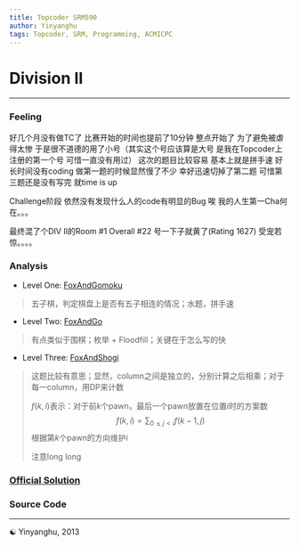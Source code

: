 ```yaml
---
title: Topcoder SRM590
author: Yinyanghu
tags: Topcoder, SRM, Programming, ACMICPC
---
```


# Division II

---

### Feeling

好几个月没有做TC了 比赛开始的时间也提前了10分钟 整点开始了 为了避免被虐得太惨 于是很不道德的用了小号（其实这个号应该算是大号 是我在Topcoder上注册的第一个号 可惜一直没有用过） 这次的题目比较容易 基本上就是拼手速 好长时间没有coding 做第一题的时候显然慢了不少 幸好迅速切掉了第二题 可惜第三题还是没有写完 就time is up

Challenge阶段 依然没有发现什么人的code有明显的Bug 唉 我的人生第一Cha何在。。。

最终混了个DIV II的Room \#1 Overall \#22  号一下子就黄了(Rating 1627) 受宠若惊。。。。

### Analysis

* Level One: [FoxAndGomoku](http://community.topcoder.com/stat?c=problem_statement&pm=12744&rd=15702)

> 五子棋，判定棋盘上是否有五子相连的情况；水题，拼手速

* Level Two: [FoxAndGo](http://community.topcoder.com/stat?c=problem_statement&pm=12743&rd=15702)

> 有点类似于围棋；枚举 + Floodfill；关键在于怎么写的快

* Level Three: [FoxAndShogi](http://community.topcoder.com/stat?c=problem_statement&pm=12745&rd=15702)

> 这题比较有意思；显然，column之间是独立的，分别计算之后相乘；对于每一column，用DP来计数
>
> $f(k, i)$表示：对于前$k$个pawn，最后一个pawn放置在位置$i$时的方案数
> $$f(k, i) = \sum_{0 \leq j < i}f(k - 1, j)$$
> 根据第$k$个pawn的方向维护$i$
>
> 注意long long

### [Official Solution](http://apps.topcoder.com/wiki/display/tc/SRM+590)

### Source Code

<script src="https://gist.github.com/yinyanghu/6484108.js"></script>

---

☯ Yinyanghu, 2013
